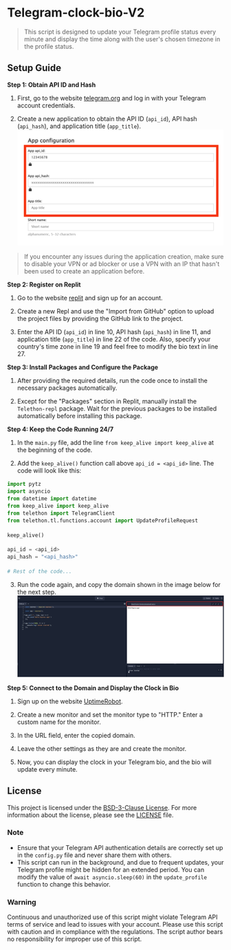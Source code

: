 

# Telegram-clock-bio-V2
> This script is designed to update your Telegram profile status every minute and display the time along with the user's chosen timezone in the profile status.

## Setup Guide

**Step 1: Obtain API ID and Hash**

1. First, go to the website [telegram.org](https://my.telegram.org/auth) and log in with your Telegram account credentials.

2. Create a new application to obtain the API ID (`api_id`), API hash (`api_hash`), and application title (`app_title`).
![API](https://github.com/funykaly/Telegram-clock-bio-V2/blob/main/images/API.png)
> If you encounter any issues during the application creation, make sure to disable your VPN or ad blocker or use a VPN with an IP that hasn't been used to create an application before.

**Step 2: Register on Replit**

1. Go to the website [replit](https://replit.com/) and sign up for an account.

2. Create a new Repl and use the "Import from GitHub" option to upload the project files by providing the GitHub link to the project.

3. Enter the API ID (`api_id`) in line 10, API hash (`api_hash`) in line 11, and application title (`app_title`) in line 22 of the code. Also, specify your country's time zone in line 19 and feel free to modify the bio text in line 27.

**Step 3: Install Packages and Configure the Package**

1. After providing the required details, run the code once to install the necessary packages automatically.

2. Except for the "Packages" section in Replit, manually install the `Telethon-repl` package. Wait for the previous packages to be installed automatically before installing this package.

**Step 4: Keep the Code Running 24/7**

1. In the `main.py` file, add the line `from keep_alive import keep_alive` at the beginning of the code.

2. Add the `keep_alive()` function call above `api_id = <api_id>` line. The code will look like this:
```python
import pytz
import asyncio
from datetime import datetime
from keep_alive import keep_alive
from telethon import TelegramClient
from telethon.tl.functions.account import UpdateProfileRequest

keep_alive()

api_id = <api_id>
api_hash = "<api_hash>"

# Rest of the code...
```

3. Run the code again, and copy the domain shown in the image below for the next step.
![API](https://github.com/funykaly/Telegram-clock-bio-V2/blob/main/images/domain.webp)

**Step 5: Connect to the Domain and Display the Clock in Bio**

1. Sign up on the website [UptimeRobot](https://uptimerobot.com/).

2. Create a new monitor and set the monitor type to "HTTP." Enter a custom name for the monitor.

3. In the URL field, enter the copied domain.

4. Leave the other settings as they are and create the monitor.

5. Now, you can display the clock in your Telegram bio, and the bio will update every minute.


## License

This project is licensed under the [BSD-3-Clause License](LICENSE). For more information about the license, please see the [LICENSE](https://github.com/funykaly/Telegram-clock-bio-V2/blob/main/LICENSE) file.

### Note

- Ensure that your Telegram API authentication details are correctly set up in the `config.py` file and never share them with others.
- This script can run in the background, and due to frequent updates, your Telegram profile might be hidden for an extended period. You can modify the value of `await asyncio.sleep(60)` in the `update_profile` function to change this behavior.


### Warning

Continuous and unauthorized use of this script might violate Telegram API terms of service and lead to issues with your account. Please use this script with caution and in compliance with the regulations. The script author bears no responsibility for improper use of this script.


